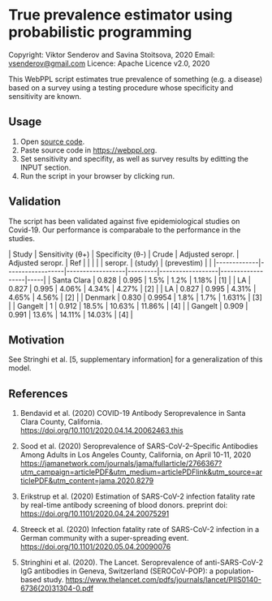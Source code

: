 # True prevalence estimator using probabilistic programming

Copyright: Viktor Senderov and Savina Stoitsova, 2020
Email: vsenderov@gmail.com 
Licence: Apache Licence v2.0, 2020

This WebPPL script estimates true prevalence of something (e.g. a
disease) based on a survey using a testing procedure whose specificity
and sensitivity are known.

## Usage

1. Open [source code](basic.wppl).
2. Paste source code in https://webppl.org.
3. Set sensitivity and specifity, as well as survey results by editting
the INPUT section.
4. Run the script in your browser by clicking run.

## Validation

The script has been validated against five epidemiological studies on
Covid-19. Our performance is comparabale to the performance in the
studies.

| Study       | Sensitivity (θ+) | Specificity (θ-) | Crude   | Adjusted seropr. | Adjusted seropr. | Ref |
|             |                  |                  | seropr. | (study)          | (prevestim)      |     |
|-------------|------------------|------------------|---------|------------------|------------------|-----|
| Santa Clara | 0.828            | 0.995            | 1.5%    | 1.2%             | 1.18%            | [1] |
| LA          | 0.827            | 0.995            | 4.06%   | 4.34%            | 4.27%            | [2] |
| LA          | 0.827            | 0.995            | 4.31%   | 4.65%            | 4.56%            | [2] |
| Denmark     | 0.830            | 0.9954           | 1.8%    | 1.7%             | 1.631%           | [3] |
| Gangelt     | 1                | 0.912            | 18.5%   | 10.63%           | 11.86%           | [4] |
| Gangelt     | 0.909            | 0.991            | 13.6%   | 14.11%           | 14.03%           | [4] |

## Motivation

See Stringhi et al. [5, supplementary information] for a generalization of this model.

## References

1. Bendavid et al. (2020) COVID-19 Antibody Seroprevalence in Santa Clara County, California. https://doi.org/10.1101/2020.04.14.20062463.this

2. Sood et al. (2020) Seroprevalence of SARS-CoV-2–Specific Antibodies Among Adults in Los Angeles County, California, on April 10-11, 2020 https://jamanetwork.com/journals/jama/fullarticle/2766367?utm_campaign=articlePDF&utm_medium=articlePDFlink&utm_source=articlePDF&utm_content=jama.2020.8279

3. Erikstrup et al. (2020) Estimation of SARS-CoV-2 infection fatality rate by real-time antibody
screening of blood donors. preprint doi: https://doi.org/10.1101/2020.04.24.20075291

4. Streeck et al. (2020) Infection fatality rate of SARS-CoV-2 infection in a German community with a super-spreading event. https://doi.org/10.1101/2020.05.04.20090076

5. Stringhini et al. (2020). The Lancet. Seroprevalence of anti-SARS-CoV-2 IgG antibodies in Geneva, Switzerland (SEROCoV-POP): a population-based study. https://www.thelancet.com/pdfs/journals/lancet/PIIS0140-6736(20)31304-0.pdf
